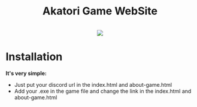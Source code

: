 <h1 align="center">
    <br>
  Akatori Game WebSite
  <br>
  <br>
  <img src="https://cdn.discordapp.com/attachments/936742811116667000/942813196526432276/unknown.png">
</h1>

# Installation

**It's very simple:** 

- Just put your discord url in the index.html and about-game.html
- Add your .exe in the game file and change the link in the index.html and about-game.html
